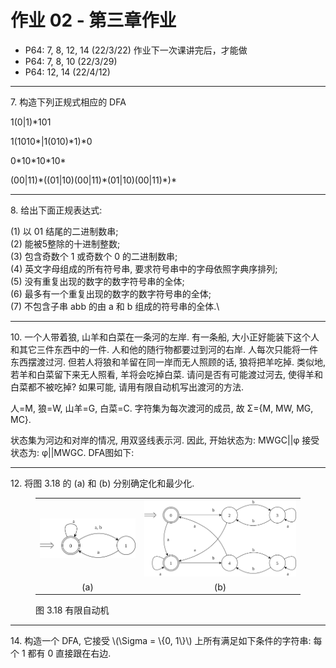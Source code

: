 # 作业 02 - 第三章作业

- P64: 7, 8, 12, 14 (22/3/22) 作业下一次课讲完后，才能做
- P64: 7, 8, 10 (22/3/29)
- P64: 12, 14 (22/4/12)

---

7\. 构造下列正规式相应的 DFA

1\(0\|1\)\*101

1\(1010\*|1\(010\)\*1\)\*0

0\*10\*10\*10*

\(00\|11\)\*\(\(01\|10\)\(00\|11\)\*\(01\|10\)\(00\|11\)\*)\*

---

8\. 给出下面正规表达式:

(1) 以 01 结尾的二进制数串;\
(2) 能被5整除的十进制整数;\
(3) 包含奇数个 1 或奇数个 0 的二进制数串;\
(4) 英文字母组成的所有符号串, 要求符号串中的字母依照字典序排列;\
(5) 没有重复出现的数字的数字符号串的全体;\
(6) 最多有一个重复出现的数字的数字符号串的全体;\
(7) 不包含子串 abb 的由 a 和 b 组成的符号串的全体.\

---

10\. 一个人带着狼, 山羊和白菜在一条河的左岸. 有一条船,
大小正好能装下这个人和其它三件东西中的一件. 人和他的随行物都要过到河的右岸. 
人每次只能将一件东西摆渡过河. 但若人将狼和羊留在同一岸而无人照顾的话, 
狼将把羊吃掉. 类似地, 若羊和白菜留下来无人照看, 羊将会吃掉白菜. 请问是否有可能渡过河去, 
使得羊和白菜都不被吃掉? 如果可能, 请用有限自动机写出渡河的方法.


人=M, 狼=W, 山羊=G, 白菜=C. 字符集为每次渡河的成员, 故 Σ={M, MW, MG, MC}.

状态集为河边和对岸的情况, 用双竖线表示河. 因此, 开始状态为: MWGC||φ 接受状态为: φ||MWGC. DFA图如下:


---

12\. 将图 3.18 的 (a) 和 (b) 分别确定化和最少化.

<figure>
<table class='timg'>
<style>
.timg td {text-align: center;}
</style>
<tr>
  <td><img src='./assets/P64-12-3.18a.svg'/></td>
  <td><img src='./assets/P64-12-3.18b.svg'/></td>
</tr>
<tr><td>(a)</td><td>(b)</td></tr>
</table>
<figcaption>图 3.18  有限自动机</figcaption>
</figure>

---

14\. 构造一个 DFA, 它接受 \\(\\Sigma = \\{0, 1\\}\\) 上所有满足如下条件的字符串: 每个 1 都有 0 直接跟在右边. 
